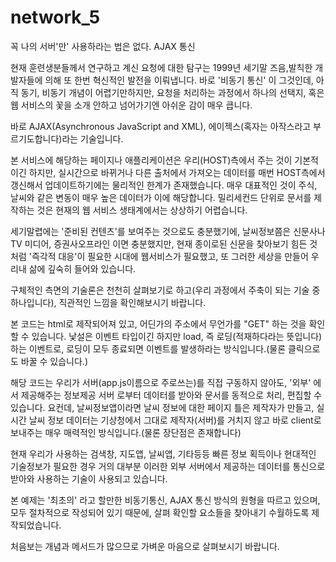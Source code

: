 # network_5
꼭 나의 서버'만' 사용하라는 법은 없다. AJAX 통신

현재 훈련생분들께서 연구하고 계신 요청에 대한 탐구는 1999년 세기말 즈음,발칙한 개발자들에 의해 또 한번 혁신적인 발전을 이뤄냅니다.
바로 '비동기 통신' 이 그것인데, 아직 동기, 비동기 개념이 어렵기만하지만, 요청을 처리하는 과정에서 하나의 선택지, 혹은 웹 서비스의 꽃을 소개 안하고 넘어가기엔 아쉬운 감이 매우 큽니다.

바로 AJAX(Asynchronous JavaScript and XML), 에이젝스(혹자는 아작스라고 부르기도합니다)라는 기술입니다.

본 서비스에 해당하는 페이지나 애플리케이션은 우리(HOST)측에서 주는 것이 기본적이긴 하지만, 실시간으로 바뀌거나 다른 출처에서 가져오는 데이터를 매번 HOST측에서 갱신해서 업데이트하기에는 물리적인 한계가 존재했습니다. 매우 대표적인 것이 주식, 날씨와 같은 변동이 매우 높은 데이터가 이에 해당합니다. 밀리세컨드 단위로 문서를 제작하는 것은 현재의 웹 서비스 생태계에서는 상상하기 어렵습니다.

세기말렵에는 '준비된 컨텐츠'를 보여주는 것으로도 충분했기에, 날씨정보쯤은 신문사나 TV 미디어, 증권사오프라인 이면 충분했지만, 현재 종이로된 신문을 찾아보기 힘든 것처럼 '즉각적 대응'이 필요한 시대에 웹서비스가 필요했고, 또 그러한 세상을 만들어 우리내 삶에 깊숙히 들어와 있습니다.

구체적인 측면의 기술론은 천천히 살펴보기로 하고(우리 과정에서 주축이 되는 기술 중 하나입니다), 직관적인 느낌을 확인해보시기 바랍니다.

본 코드는 html로 제작되어져 있고, 어딘가의 주소에서 무언가를 "GET" 하는 것을 확인 할 수 있습니다. 낯설은 이벤트 타입이긴 하지만 load, 즉 로딩(적재하다라는 뜻입니다)하는 이벤트로, 로딩이 모두 종료되면 이벤트를 발생하라는 방식입니다.(물론 클릭으로도 바꿀 수 있습니다.)

해당 코드는 우리가 서버(app.js이름으로 주로쓰는)를 직접 구동하지 않아도, '외부' 에서 제공해주는 정보제공 서버 로부터 데이터를 받아와 문서를 동적으로 처리, 편집할 수 있습니다.
요컨데, 날씨정보앱이라면 날씨 정보에 대한 페이지 틀은 제작자가 만들고, 실시간 날씨 정보 데이터는 기상청에서 그대로 제작자(서버)를 거치지 않고 바로 client로 보내주는 매우 매력적인 방식입니다.(물론 장단점은 존재합니다)

현재 우리가 사용하는 검색창, 지도앱, 날씨앱, 기타등등 빠른 정보 획득이나 현대적인 기술정보가 필요한 경우 거의 대부분 이러한 외부 서버에서 제공하는 데이터를 통신으로 받아와 사용하는 기술이 사용되고 있습니다.

본 예제는 '최초의' 라고 할만한 비동기통신, AJAX 통신 방식의 원형을 따르고 있으며, 모두 절차적으로 작성되어 있기 때문에, 살펴 확인할 요소들을 찾아내기 수월하도록 제작되었습니다.

처음보는 개념과 메서드가 많으므로 가벼운 마음으로 살펴보시기 바랍니다.
